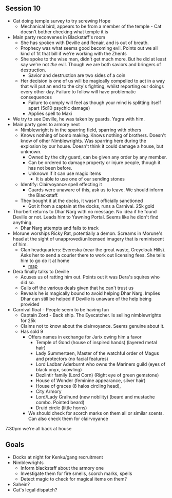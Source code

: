 ## Session 10
* Cat doing temple survey to try screwing Hope
  * Mechanical bird, appears to be from a member of the temple - Cat doesn't bother checking what temple it is
* Main party reconvenes in Blackstaff's room
  * She has spoken with Deville and Renair, and is out of breath.
  * Prophecy was what seems good becoming evil. Points out we all kind of fit that bill if we're working with the Zhents
  * She spoke to the wise man, didn't get much more. But he did at least say we're not *the* evil. Though we are both saviors and bringers of destruction.
    * Savior and destruction are two sides of a coin
  * Her decision is one of us will be magically compelled to act in a way that will put an end to the city's fighting, whilst reporting our doings every other day. Failure to follow will have problematic consequences
    * Failure to comply will feel as though your mind is splitting itself apart (5d10 psychic damage)
    * Applies spell to Maxi
* We try to see Deville, he was taken by guards. Yagra with him.
* Main party goes to armory next
  * Nimblewright is in the sparring field, sparring with others
  * Knows nothing of bomb making. Knows nothing of brothers. Doesn't know of other Nimblewrights. Was sparring here during the explosion by our house. Doesn't think it could damage a house, but unknown.
    * Owned by the city guard, can be given any order by any member.
    * Can be ordered to damage property or injure people, though it has not been before.
    * Unknown if it can use magic items
      * It is able to use one of our sending stones
  * Identify: Clairvoyance spell effecting it
    * Guards were unaware of this, ask us to leave. We should inform the Blackstaff.
  * They bought it at the docks, it wasn't officially sanctioned
    * Got it from a captain at the docks, runs a Carnival. 25k gold
* Thorbert returns to Dhar Narg with no message. No idea if he found Deville or not. Leads him to Yawning Portal. Seems like he didn't find anything.
  * Dhar Narg attempts and fails to track
* Morune worships Ricky Rat, potentially a demon. Screams in Morune's head at the sight of unapproved/unlicensed imagery that is reminiscent of him.
  * Clan headquarters: Evereska (near the great waste, Greycloak Hills). Asks her to send a courier there to work out licensing fees. She tells him to go do it at home
    * [map](https://media.wizards.com/2015/images/dnd/resources/Sword-Coast-Map_MedRes.jpg)
* Dera finally talks to Deville
  * Acuses us of ratting him out. Points out it was Dera's squires who did so.
  * Calls off the various deals given that he can't trust us
  * Reveals he is magically bound to avoid helping Dhar Narg. Implies Dhar can still be helped if Deville is unaware of the help being provided
* Carnival float - People seem to be having fun
  * Captain Zord - Back ship. The Eyecatcher. Is selling nimblewrights for 25k
  * Claims not to know about the clairvoyance. Seems genuine about it.
  * Has sold 9
    * Offers names in exchange for Jarix owing him a favor
      * Temple of Gond (house of inspired hands) (layered metal hair)
      * Lady Summertaen, Master of the watchful order of Magus and protectors (no facial features)
      * Lord Ladbar Aderburnt who owns the Mariners guild (eyes of black onyx, scowling)
      * Dezlintir family (Lord Corn) (Right eye of green gemstone)
      * House of Wonder (feminine appearance, silver hair)
      * House of graces (8 halos circling head),
      * City Armory
      * Lord/Lady Gralhund (new nobility) (beard and mustache combo. Pointed beard)
      * Druid circle (little horns)
    * We should check for scorch marks on them all or similar scents. Can also check them for clairvoyance

7:30pm we're all back at house

## Goals
* Docks at night for Kenku/gang recruitment
* Nimblewrights
  * Inform blackstaff about the armory one
  * Investigate them for fire smells, scorch marks, spells
  * Detect magic to check for magical items on them?
* Sahein?
* Cat's legal dispatch?
